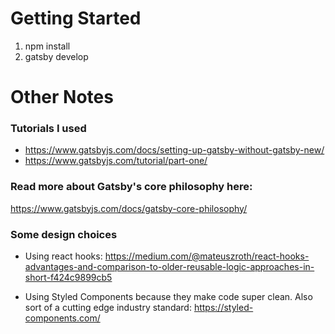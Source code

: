 # Getting Started
1. npm install 
2. gatsby develop

# Other Notes

### Tutorials I used
- https://www.gatsbyjs.com/docs/setting-up-gatsby-without-gatsby-new/
- https://www.gatsbyjs.com/tutorial/part-one/

### Read more about Gatsby's core philosophy here:
  https://www.gatsbyjs.com/docs/gatsby-core-philosophy/

### Some design choices
- Using react hooks: https://medium.com/@mateuszroth/react-hooks-advantages-and-comparison-to-older-reusable-logic-approaches-in-short-f424c9899cb5

- Using Styled Components because they make code super clean. Also sort of a cutting edge industry standard: https://styled-components.com/
